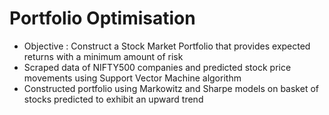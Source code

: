 # Portfolio Optimisation
- Objective : Construct a Stock Market Portfolio that provides expected returns with a minimum amount of risk
- Scraped data of NIFTY500 companies and predicted stock price movements using Support Vector Machine algorithm
- Constructed portfolio using Markowitz and Sharpe models on basket of stocks predicted to exhibit an upward trend
